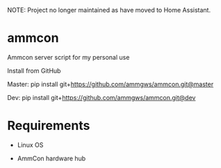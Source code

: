 NOTE: Project no longer maintained as have moved to Home Assistant.

# ammcon

Ammcon server script for my personal use

Install from GitHub

Master:
pip install git+https://github.com/ammgws/ammcon.git@master

Dev:
pip install git+https://github.com/ammgws/ammcon.git@dev

Requirements
=========
* Linux OS

* AmmCon hardware hub
